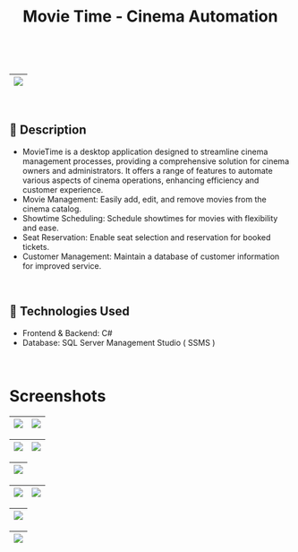 <div align="center">
      <h1> 
            Movie Time - Cinema Automation
            <br/><br/>
      </h1>
</div>

<br/>

| <img src="https://github.com/achrafelmasoudi/MovieTime_CinemaAutomation/assets/154275618/49008cd8-8a14-41b0-89c8-db5f1918d0ef"> |
| ---------------------------------------------- |

<br/>

<div>
<h2>🌟 Description</h2>

 - MovieTime is a desktop application designed to streamline cinema management processes, providing a comprehensive solution for cinema owners and administrators. It offers a range of features to automate various aspects of cinema operations, enhancing efficiency and customer experience.
- Movie Management: Easily add, edit, and remove movies from the cinema catalog.
- Showtime Scheduling: Schedule showtimes for movies with flexibility and ease.
- Seat Reservation: Enable seat selection and reservation for booked tickets.
- Customer Management: Maintain a database of customer information for improved service.
</div>
<br/> 

<div>
<h2>🚀 Technologies Used</h2>
      
- Frontend & Backend: C#
- Database: SQL Server Management Studio ( SSMS )
</div>

<br/> 

# Screenshots
<img src="https://github.com/achrafelmasoudi/MovieTime_CinemaAutomation/assets/154275618/11d92ee0-92eb-4dac-8ff0-90dd763a2a35"> | <img src="https://github.com/achrafelmasoudi/MovieTime_CinemaAutomation/assets/154275618/10b68e29-6d68-4da8-a639-1f4d791ce17b"> |
| ---------------------------------------------- | ---------------------------------------------- |

 <img src="https://github.com/achrafelmasoudi/MovieTime_CinemaAutomation/assets/154275618/dab8d925-27be-4cda-9b84-89423ba48e53"> | <img src="https://github.com/achrafelmasoudi/MovieTime_CinemaAutomation/assets/154275618/155c7b03-8a5c-4ab8-8554-1857f478f715"> |
| ---------------------------------------------- | -------------------------------------------- |

| <img src="https://github.com/achrafelmasoudi/MovieTime_CinemaAutomation/assets/154275618/9c0171b0-cf92-47df-bda4-23d1387e86d8"> |
| ---------------------------------------------- |

<img src="https://github.com/achrafelmasoudi/MovieTime_CinemaAutomation/assets/154275618/5ee27bf1-5d51-43c3-9fe9-d94b2eaca6cb"> | <img src="https://github.com/achrafelmasoudi/MovieTime_CinemaAutomation/assets/154275618/debfe449-b98d-4371-b30a-5104d8c3abb9"> |
| ---------------------------------------------- | -------------------------------------------- |

| <img src="https://github.com/achrafelmasoudi/MovieTime_CinemaAutomation/assets/154275618/efc09f26-0d79-49ed-befb-97d866fd52a3"> |
| ---------------------------------------------- |

| <img src="https://github.com/achrafelmasoudi/MovieTime_CinemaAutomation/assets/154275618/a4150c84-c676-4cd6-b108-4832fb3a7bcd"> |
| ---------------------------------------------- |


